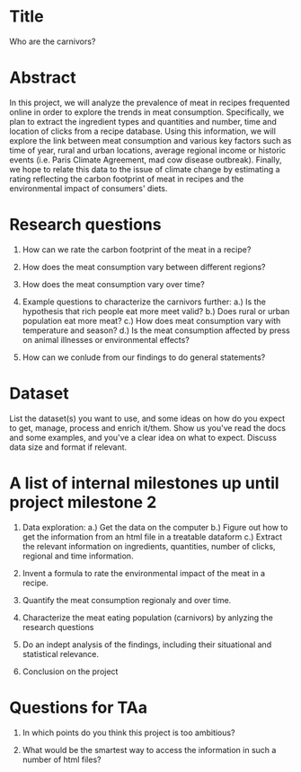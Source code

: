 # Title 
Who are the carnivors?

# Abstract

In this project, we will analyze the prevalence of meat in recipes frequented online in order to explore the trends in meat consumption. Specifically, we plan to extract the ingredient types and quantities and number, time and location of clicks from a recipe database. Using this information, we will explore the link between meat consumption and various key factors such as time of year, rural and urban locations, average regional income or historic events (i.e. Paris Climate Agreement, mad cow disease outbreak). Finally, we hope to relate this data to the issue of climate change by estimating a rating reflecting the carbon footprint of meat in recipes and the environmental impact of consumers' diets. 


# Research questions

1. How can we rate the carbon footprint of the meat in a recipe?

2. How does the meat consumption vary between different regions?

3. How does the meat consumption vary over time?

4. Example questions to characterize the carnivors further:
    a.) Is the hypothesis that rich people eat more meet valid?
    b.) Does rural or urban population eat more meat?
    c.) How does meat consumption vary with temperature and season?
    d.) Is the meat consumption affected by press on animal illnesses or environmental effects?

5. How can we conlude from our findings to do general statements?


# Dataset
List the dataset(s) you want to use, and some ideas on how do you expect to get, manage, process and enrich it/them. Show us you've read the docs and some examples, and you've a clear idea on what to expect. Discuss data size and format if relevant.

# A list of internal milestones up until project milestone 2

1. Data exploration:
    a.) Get the data on the computer
    b.) Figure out how to get the information from an html file in a treatable dataform
    c.) Extract the relevant information on ingredients, quantities, number of clicks, regional and time information.

2. Invent a formula to rate the environmental impact of the meat in a recipe.

3. Quantify the meat consumption regionaly and over time.

4. Characterize the meat eating population (carnivors) by anlyzing the research questions

5. Do an indept analysis of the findings, including their situational and statistical relevance.

6. Conclusion on the project

# Questions for TAa

1. In which points do you think this project is too ambitious?

2. What would be the smartest way to access the information in such a number of html files?